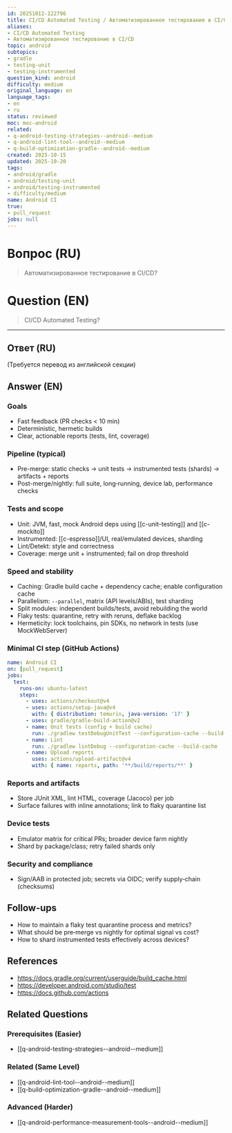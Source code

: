 ```yaml
---
id: 20251012-122796
title: CI/CD Automated Testing / Автоматизированное тестирование в CI/CD
aliases:
- CI/CD Automated Testing
- Автоматизированное тестирование в CI/CD
topic: android
subtopics:
- gradle
- testing-unit
- testing-instrumented
question_kind: android
difficulty: medium
original_language: en
language_tags:
- en
- ru
status: reviewed
moc: moc-android
related:
- q-android-testing-strategies--android--medium
- q-android-lint-tool--android--medium
- q-build-optimization-gradle--android--medium
created: 2025-10-15
updated: 2025-10-20
tags:
- android/gradle
- android/testing-unit
- android/testing-instrumented
- difficulty/medium
name: Android CI
true:
- pull_request
jobs: null
---
```


# Вопрос (RU)
> Автоматизированное тестирование в CI/CD?

# Question (EN)
> CI/CD Automated Testing?

---

## Ответ (RU)

(Требуется перевод из английской секции)

## Answer (EN)

### Goals
- Fast feedback (PR checks < 10 min)
- Deterministic, hermetic builds
- Clear, actionable reports (tests, lint, coverage)

### Pipeline (typical)
- Pre-merge: static checks → unit tests → instrumented tests (shards) → artifacts + reports
- Post-merge/nightly: full suite, long‑running, device lab, performance checks

### Tests and scope
- Unit: JVM, fast, mock Android deps using [[c-unit-testing]] and [[c-mockito]]
- Instrumented: [[c-espresso]]/UI, real/emulated devices, sharding
- Lint/Detekt: style and correctness
- Coverage: merge unit + instrumented; fail on drop threshold

### Speed and stability
- Caching: Gradle build cache + dependency cache; enable configuration cache
- Parallelism: `--parallel`, matrix (API levels/ABIs), test sharding
- Split modules: independent builds/tests, avoid rebuilding the world
- Flaky tests: quarantine, retry with reruns, deflake backlog
- Hermeticity: lock toolchains, pin SDKs, no network in tests (use MockWebServer)

### Minimal CI step (GitHub Actions)
```yaml
name: Android CI
on: [pull_request]
jobs:
  test:
    runs-on: ubuntu-latest
    steps:
      - uses: actions/checkout@v4
      - uses: actions/setup-java@v4
        with: { distribution: temurin, java-version: '17' }
      - uses: gradle/gradle-build-action@v2
      - name: Unit tests (config + build cache)
        run: ./gradlew testDebugUnitTest --configuration-cache --build-cache --parallel
      - name: Lint
        run: ./gradlew lintDebug --configuration-cache --build-cache
      - name: Upload reports
        uses: actions/upload-artifact@v4
        with: { name: reports, path: '**/build/reports/**' }
```

### Reports and artifacts
- Store JUnit XML, lint HTML, coverage (Jacoco) per job
- Surface failures with inline annotations; link to flaky quarantine list

### Device tests
- Emulator matrix for critical PRs; broader device farm nightly
- Shard by package/class; retry failed shards only

### Security and compliance
- Sign/AAB in protected job; secrets via OIDC; verify supply‑chain (checksums)

## Follow-ups
- How to maintain a flaky test quarantine process and metrics?
- What should be pre‑merge vs nightly for optimal signal vs cost?
- How to shard instrumented tests effectively across devices?

## References
- https://docs.gradle.org/current/userguide/build_cache.html
- https://developer.android.com/studio/test
- https://docs.github.com/actions

## Related Questions

### Prerequisites (Easier)
- [[q-android-testing-strategies--android--medium]]

### Related (Same Level)
- [[q-android-lint-tool--android--medium]]
- [[q-build-optimization-gradle--android--medium]]

### Advanced (Harder)
- [[q-android-performance-measurement-tools--android--medium]]
